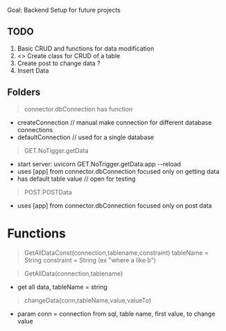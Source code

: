 Goal: Backend Setup for future projects

## TODO
1. Basic CRUD and functions for data modification
3. <> Create class for CRUD of a table
4. Create post to change data ?
5. Insert Data

## Folders

> connector.dbConnection has function
 - createConnection // manual make connection for different database connections
 - defaultConnection // used for a single database

> GET.NoTigger.getData
 - start server: uvicorn GET.NoTrigger.getData:app --reload
 - uses [app] from connector.dbConnection focused only on getting data
 - has default table value // open for testing

> POST.POSTData
 - uses [app] from connector.dbConnection focused only on post data


# Functions
  > GetAllDataConst(connection,tablename,constraint)
  tableName = String
  constraint = String (ex "where a like b")
  
  > GetAllData(connection,tablename)
  - get all data, tableName = string
  
  > changeData(conn,tableName,value,valueTo)
  - param conn = connection from sql, table name, first value, to change value
